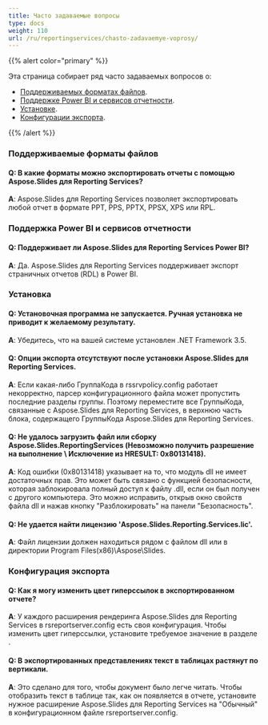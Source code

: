```yaml
---
title: Часто задаваемые вопросы
type: docs
weight: 110
url: /ru/reportingservices/chasto-zadavaemye-voprosy/
---
```


{{% alert color="primary" %}} 

Эта страница собирает ряд часто задаваемых вопросов о:

- [Поддерживаемых форматах файлов](#Поддерживаемые-форматы-файлов).
- [Поддержке Power BI и сервисов отчетности](#Поддержка-Power-BI-и-сервисов-отчетности).
- [Установке](#Установка).
- [Конфигурации экспорта](#Конфигурация-экспорта).

{{% /alert %}} 
### **Поддерживаемые форматы файлов**
#### **Q: В какие форматы можно экспортировать отчеты с помощью Aspose.Slides для Reporting Services?**
**A**: Aspose.Slides для Reporting Services позволяет экспортировать любой отчет в формате PPT, PPS, PPTX, PPSX, XPS или RPL.
### **Поддержка Power BI и сервисов отчетности**
#### **Q: Поддерживает ли Aspose.Slides для Reporting Services Power BI?**
**A**: Да. Aspose.Slides для Reporting Services поддерживает экспорт страничных отчетов (RDL) в Power BI.
### **Установка**
#### **Q: Установочная программа не запускается. Ручная установка не приводит к желаемому результату.**
**A**: Убедитесь, что на вашей системе установлен .NET Framework 3.5.
#### **Q: Опции экспорта отсутствуют после установки Aspose.Slides для Reporting Services.**
**A**: Если какая-либо ГруппаКода в rssrvpolicy.config работает некорректно, парсер конфигурационного файла может пропустить последние разделы группы. Поэтому переместите все ГруппыКода, связанные с Aspose.Slides для Reporting Services, в верхнюю часть блока, содержащего ГруппыКода Aspose.Slides для Reporting Services.
#### **Q: Не удалось загрузить файл или сборку Aspose.Slides.ReportingServices (Невозможно получить разрешение на выполнение \ Исключение из HRESULT: 0x80131418).**
**A**: Код ошибки (0x80131418) указывает на то, что модуль dll не имеет достаточных прав. Это может быть связано с функцией безопасности, которая заблокировала полный доступ к файлу .dll, если он был получен с другого компьютера. Это можно исправить, открыв окно свойств файла dll и нажав кнопку "Разблокировать" на панели "Безопасность".
#### **Q: Не удается найти лицензию 'Aspose.Slides.Reporting.Services.lic'.**
**A**: Файл лицензии должен находиться рядом с файлом dll или в директории Program Files(x86)\Aspose\Slides\.
### **Конфигурация экспорта**
#### **Q: Как я могу изменить цвет гиперссылок в экспортированном отчете?**
**A**: У каждого расширения рендеринга Aspose.Slides для Reporting Services в rsreportserver.config есть своя конфигурация. Чтобы изменить цвет гиперссылки, установите требуемое значение в разделе <HyperlinkColor>.
#### **Q: В экспортированных представлениях текст в таблицах растянут по вертикали.**
**A**: Это сделано для того, чтобы документ было легче читать. Чтобы отобразить текст в таблице так, как он появляется в отчете, установите нужное расширение Aspose.Slides для Reporting Services на "Обычный" в конфигурационном файле rsreportserver.config.

